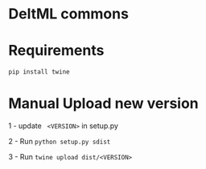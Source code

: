 # DeltML commons

# Requirements
```pip install twine```

# Manual Upload new version
1 - update ``` <VERSION>```   in setup.py

2 - Run  ```python setup.py sdist```

3 - Run ```twine upload dist/<VERSION>``` 